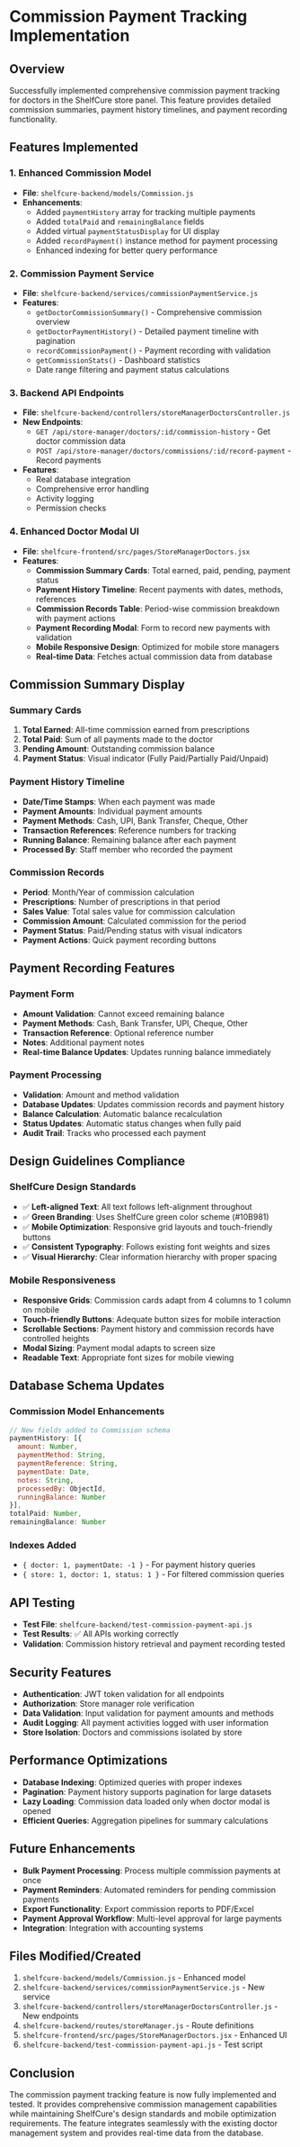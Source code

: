 # Commission Payment Tracking Implementation

## Overview
Successfully implemented comprehensive commission payment tracking for doctors in the ShelfCure store panel. This feature provides detailed commission summaries, payment history timelines, and payment recording functionality.

## Features Implemented

### 1. Enhanced Commission Model
- **File**: `shelfcure-backend/models/Commission.js`
- **Enhancements**:
  - Added `paymentHistory` array for tracking multiple payments
  - Added `totalPaid` and `remainingBalance` fields
  - Added virtual `paymentStatusDisplay` for UI display
  - Added `recordPayment()` instance method for payment processing
  - Enhanced indexing for better query performance

### 2. Commission Payment Service
- **File**: `shelfcure-backend/services/commissionPaymentService.js`
- **Features**:
  - `getDoctorCommissionSummary()` - Comprehensive commission overview
  - `getDoctorPaymentHistory()` - Detailed payment timeline with pagination
  - `recordCommissionPayment()` - Payment recording with validation
  - `getCommissionStats()` - Dashboard statistics
  - Date range filtering and payment status calculations

### 3. Backend API Endpoints
- **File**: `shelfcure-backend/controllers/storeManagerDoctorsController.js`
- **New Endpoints**:
  - `GET /api/store-manager/doctors/:id/commission-history` - Get doctor commission data
  - `POST /api/store-manager/doctors/commissions/:id/record-payment` - Record payments
- **Features**:
  - Real database integration
  - Comprehensive error handling
  - Activity logging
  - Permission checks

### 4. Enhanced Doctor Modal UI
- **File**: `shelfcure-frontend/src/pages/StoreManagerDoctors.jsx`
- **Features**:
  - **Commission Summary Cards**: Total earned, paid, pending, payment status
  - **Payment History Timeline**: Recent payments with dates, methods, references
  - **Commission Records Table**: Period-wise commission breakdown with payment actions
  - **Payment Recording Modal**: Form to record new payments with validation
  - **Mobile Responsive Design**: Optimized for mobile store managers
  - **Real-time Data**: Fetches actual commission data from database

## Commission Summary Display

### Summary Cards
1. **Total Earned**: All-time commission earned from prescriptions
2. **Total Paid**: Sum of all payments made to the doctor
3. **Pending Amount**: Outstanding commission balance
4. **Payment Status**: Visual indicator (Fully Paid/Partially Paid/Unpaid)

### Payment History Timeline
- **Date/Time Stamps**: When each payment was made
- **Payment Amounts**: Individual payment amounts
- **Payment Methods**: Cash, UPI, Bank Transfer, Cheque, Other
- **Transaction References**: Reference numbers for tracking
- **Running Balance**: Remaining balance after each payment
- **Processed By**: Staff member who recorded the payment

### Commission Records
- **Period**: Month/Year of commission calculation
- **Prescriptions**: Number of prescriptions in that period
- **Sales Value**: Total sales value for commission calculation
- **Commission Amount**: Calculated commission for the period
- **Payment Status**: Paid/Pending status with visual indicators
- **Payment Actions**: Quick payment recording buttons

## Payment Recording Features

### Payment Form
- **Amount Validation**: Cannot exceed remaining balance
- **Payment Methods**: Cash, Bank Transfer, UPI, Cheque, Other
- **Transaction Reference**: Optional reference number
- **Notes**: Additional payment notes
- **Real-time Balance Updates**: Updates running balance immediately

### Payment Processing
- **Validation**: Amount and method validation
- **Database Updates**: Updates commission records and payment history
- **Balance Calculation**: Automatic balance recalculation
- **Status Updates**: Automatic status changes when fully paid
- **Audit Trail**: Tracks who processed each payment

## Design Guidelines Compliance

### ShelfCure Design Standards
- ✅ **Left-aligned Text**: All text follows left-alignment throughout
- ✅ **Green Branding**: Uses ShelfCure green color scheme (#10B981)
- ✅ **Mobile Optimization**: Responsive grid layouts and touch-friendly buttons
- ✅ **Consistent Typography**: Follows existing font weights and sizes
- ✅ **Visual Hierarchy**: Clear information hierarchy with proper spacing

### Mobile Responsiveness
- **Responsive Grids**: Commission cards adapt from 4 columns to 1 column on mobile
- **Touch-friendly Buttons**: Adequate button sizes for mobile interaction
- **Scrollable Sections**: Payment history and commission records have controlled heights
- **Modal Sizing**: Payment modal adapts to screen size
- **Readable Text**: Appropriate font sizes for mobile viewing

## Database Schema Updates

### Commission Model Enhancements
```javascript
// New fields added to Commission schema
paymentHistory: [{
  amount: Number,
  paymentMethod: String,
  paymentReference: String,
  paymentDate: Date,
  notes: String,
  processedBy: ObjectId,
  runningBalance: Number
}],
totalPaid: Number,
remainingBalance: Number
```

### Indexes Added
- `{ doctor: 1, paymentDate: -1 }` - For payment history queries
- `{ store: 1, doctor: 1, status: 1 }` - For filtered commission queries

## API Testing
- **Test File**: `shelfcure-backend/test-commission-payment-api.js`
- **Test Results**: ✅ All APIs working correctly
- **Validation**: Commission history retrieval and payment recording tested

## Security Features
- **Authentication**: JWT token validation for all endpoints
- **Authorization**: Store manager role verification
- **Data Validation**: Input validation for payment amounts and methods
- **Audit Logging**: All payment activities logged with user information
- **Store Isolation**: Doctors and commissions isolated by store

## Performance Optimizations
- **Database Indexing**: Optimized queries with proper indexes
- **Pagination**: Payment history supports pagination for large datasets
- **Lazy Loading**: Commission data loaded only when doctor modal is opened
- **Efficient Queries**: Aggregation pipelines for summary calculations

## Future Enhancements
- **Bulk Payment Processing**: Process multiple commission payments at once
- **Payment Reminders**: Automated reminders for pending commission payments
- **Export Functionality**: Export commission reports to PDF/Excel
- **Payment Approval Workflow**: Multi-level approval for large payments
- **Integration**: Integration with accounting systems

## Files Modified/Created
1. `shelfcure-backend/models/Commission.js` - Enhanced model
2. `shelfcure-backend/services/commissionPaymentService.js` - New service
3. `shelfcure-backend/controllers/storeManagerDoctorsController.js` - New endpoints
4. `shelfcure-backend/routes/storeManager.js` - Route definitions
5. `shelfcure-frontend/src/pages/StoreManagerDoctors.jsx` - Enhanced UI
6. `shelfcure-backend/test-commission-payment-api.js` - Test script

## Conclusion
The commission payment tracking feature is now fully implemented and tested. It provides comprehensive commission management capabilities while maintaining ShelfCure's design standards and mobile optimization requirements. The feature integrates seamlessly with the existing doctor management system and provides real-time data from the database.
